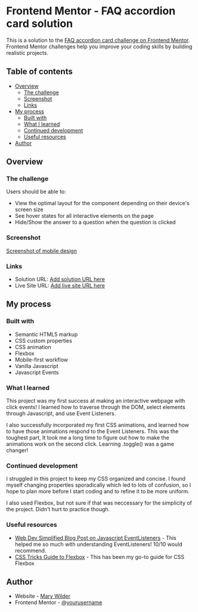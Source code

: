 # Frontend Mentor - FAQ accordion card solution

This is a solution to the [FAQ accordion card challenge on Frontend Mentor](https://www.frontendmentor.io/challenges/faq-accordion-card-XlyjD0Oam). Frontend Mentor challenges help you improve your coding skills by building realistic projects. 

## Table of contents

- [Overview](#overview)
  - [The challenge](#the-challenge)
  - [Screenshot](#screenshot)
  - [Links](#links)
- [My process](#my-process)
  - [Built with](#built-with)
  - [What I learned](#what-i-learned)
  - [Continued development](#continued-development)
  - [Useful resources](#useful-resources)
- [Author](#author)


## Overview

### The challenge

Users should be able to:

- View the optimal layout for the component depending on their device's screen size
- See hover states for all interactive elements on the page
- Hide/Show the answer to a question when the question is clicked

### Screenshot

[Screenshot of mobile design](./images/screenshot.png)


### Links

- Solution URL: [Add solution URL here](https://your-solution-url.com)
- Live Site URL: [Add live site URL here](https://your-live-site-url.com)

## My process

### Built with

- Semantic HTML5 markup
- CSS custom properties
- CSS animation
- Flexbox
- Mobile-first workflow
- Vanilla Javascript
- Javascript Events



### What I learned

This project was my first success at making an interactive webpage with click events!
I learned how to traverse through the DOM, select elements through Javascript, and use Event Listeners.

I also successfully incorporated my first CSS animations, and learned how to have those animations respond to the Event Listeners. This was the toughest part, It took me a long time to figure out how to make the animations work on the second click. Learning .toggle() was a game changer! 

### Continued development

I struggled in this project to keep my CSS organized and concise. I found myself changing properties sporadically which led to lots of confusion, so I hope to plan more before I start coding and to refine it to be more uniform.

I also used Flexbox, but not sure if that was neccessary for the simplicity of the project. Didn't hurt to practice though.


### Useful resources

- [Web Dev Simplified Blog Post on Javascript EventListeners](https://blog.webdevsimplified.com/2022-01/event-listeners/) - This helped me so much with understanding EventListeners!  10/10 would recommend.
- [CSS Tricks Guide to Flexbox](https://css-tricks.com/snippets/css/a-guide-to-flexbox/) - This has been my go-to guide for CSS Flexbox


## Author

- Website - [Mary Wilder](https://github.com/marywilder)
- Frontend Mentor - [@yourusername](https://www.frontendmentor.io/profile/marywilder)



